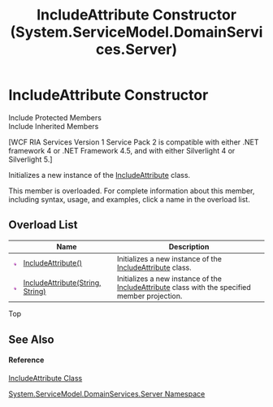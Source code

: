 ﻿---
title: IncludeAttribute Constructor  (System.ServiceModel.DomainServices.Server)
TOCTitle: IncludeAttribute Constructor
ms:assetid: Overload:System.ServiceModel.DomainServices.Server.IncludeAttribute.#ctor
ms:mtpsurl: https://msdn.microsoft.com/en-us/library/system.servicemodel.domainservices.server.includeattribute.includeattribute(v=VS.91)
ms:contentKeyID: 28755577
ms.date: 01/27/2012
mtps_version: v=VS.91
f1_keywords:
- System.ServiceModel.DomainServices.Server.IncludeAttribute.#ctor
- System.ServiceModel.DomainServices.Server.IncludeAttribute.IncludeAttribute
dev_langs:
- CSharp
- JScript
- VB
- FSharp
---

# IncludeAttribute Constructor

Include Protected Members  
Include Inherited Members  

\[WCF RIA Services Version 1 Service Pack 2 is compatible with either .NET framework 4 or .NET Framework 4.5, and with either Silverlight 4 or Silverlight 5.\]

Initializes a new instance of the [IncludeAttribute](ff422505\(v=vs.91\).md) class.

This member is overloaded. For complete information about this member, including syntax, usage, and examples, click a name in the overload list.

## Overload List

<table>
<thead>
<tr class="header">
<th> </th>
<th>Name</th>
<th>Description</th>
</tr>
</thead>
<tbody>
<tr class="odd">
<td><img src="images\Ff423329.pubmethod(en-us,VS.91).gif" title="Public method" alt="Public method" /></td>
<td><a href="ff423363(v=vs.91).md">IncludeAttribute()</a></td>
<td>Initializes a new instance of the <a href="ff422505(v=vs.91).md">IncludeAttribute</a> class.</td>
</tr>
<tr class="even">
<td><img src="images\Ff423329.pubmethod(en-us,VS.91).gif" title="Public method" alt="Public method" /></td>
<td><a href="ff422860(v=vs.91).md">IncludeAttribute(String, String)</a></td>
<td>Initializes a new instance of the <a href="ff422505(v=vs.91).md">IncludeAttribute</a> class with the specified member projection.</td>
</tr>
</tbody>
</table>

Top

## See Also

#### Reference

[IncludeAttribute Class](ff422505\(v=vs.91\).md)

[System.ServiceModel.DomainServices.Server Namespace](ff423220\(v=vs.91\).md)

